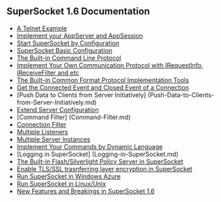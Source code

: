 ## SuperSocket 1.6 Documentation

* [A Telnet Example](A-Telnet-Example.md)
* [Implement your AppServer and AppSession](Implement-your-AppServer-and-AppSession.md)
* [Start SuperSocket by Configuration](Start-SuperSocket-by-Configuration.md)
* [SuperSocket Basic Configuration](SuperSocket-Basic-Configuration.md)
* [The Built-in Command Line Protocol](The-Built-in-Command-Line-Protocol.md)
* [Implement Your Own Communication Protocol with IRequestInfo, IReceiveFilter and etc](Implement-Your-Own-Communication-Protocol-with-IRequestInfo,-IReceiveFilter-and-etc.md)
* [The Built-in Common Format Protocol Implementation Tools](The-Built-in-Common-Format-Protocol-Implementation-Tools.md)
* [Get the Connected Event and Closed Event of a Connection](Get-the-connected-event-and-closed-event-of-a-connection.md)
* [Push Data to Clients from Server Initiatively] (Push-Data-to-Clients-from-Server-Initiatively.md)
* [Extend Server Configuration](Extend-Server-Configuration.md)
* [Command Filter] (Command-Filter.md)
* [Connection Filter](Connection-Filter.md)
* [Multiple Listeners](Multiple-Listeners.md)
* [Multiple Server Instances](Multiple-Server-Instances.md)
* [Implement Your Commands by Dynamic Language](Implement-Your-Commands-by-Dynamic-Language.md)
* [Logging in SuperSocket] (Logging-in-SuperSocket.md)
* [The Built-in Flash/Silverlight Policy Server in SuperSocket](The-Built-in-Flash-Silverlight-Policy-Server-in-SuperSocket.md)
* [Enable TLS/SSL trasnferring layer encryption in SuperSocket](Enable-TLS-SSL-trasnferring-layer-encryption-in-SuperSocket.md)
* [Run SuperSocket in Windows Azure](Run-SuperSocket-in-Windows-Azure.md)
* [Run SuperSocket in Linux/Unix](Run-SuperSocket-in-Linux-Unix.md)
* [New Features and Breakings in SuperSocket 1.6](NewFeatures-Breakings.md)
